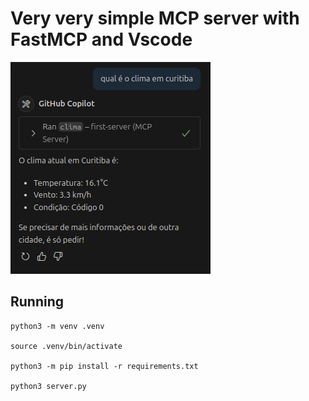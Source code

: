# Very very simple MCP server with FastMCP and Vscode

![](img/example.png)

## Running

```shell
python3 -m venv .venv

source .venv/bin/activate

python3 -m pip install -r requirements.txt

python3 server.py
```
